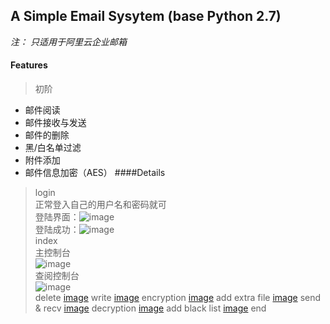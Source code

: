 ## A Simple Email Sysytem (base Python 2.7)
*注： 只适用于阿里云企业邮箱*
#### Features
> 初阶
  * 邮件阅读
  * 邮件接收与发送
  * 邮件的删除
  * 黑/白名单过滤
  * 附件添加
  * 邮件信息加密（AES）
####Details
> login  
  正常登入自己的用户名和密码就可  
  登陆界面：![image](https://github.com/JX-Wang/Email_Sys/tree/master/SmtpEmailSys/Demo/login.png)  
  登陆成功：![image](https://github.com/JX-Wang/Email_Sys/tree/master/SmtpEmailSys/Demo/login_success.png)  
> index  
  主控制台  
  ![image](https://github.com/JX-Wang/Email_Sys/tree/master/SmtpEmailSys/Demo/index.png)  
> 查阅控制台  
  ![image](https://github.com/JX-Wang/Email_Sys/tree/master/SmtpEmailSys/Demo/index.png)  
> delete
  [image](https://github.com/JX-Wang/Email_Sys/tree/master/SmtpEmailSys/Demo/index.png)
> write
  [image](https://github.com/JX-Wang/Email_Sys/tree/master/SmtpEmailSys/Demo/index.png)
> encryption
  [image](https://github.com/JX-Wang/Email_Sys/tree/master/SmtpEmailSys/Demo/index.png)
> add extra file
  [image](https://github.com/JX-Wang/Email_Sys/tree/master/SmtpEmailSys/Demo/index.png)
> send & recv
  [image](https://github.com/JX-Wang/Email_Sys/tree/master/SmtpEmailSys/Demo/index.png)
> decryption
  [image](https://github.com/JX-Wang/Email_Sys/tree/master/SmtpEmailSys/Demo/index.png)
> add black list
  [image](https://github.com/JX-Wang/Email_Sys/tree/master/SmtpEmailSys/Demo/index.png)
> end

  
